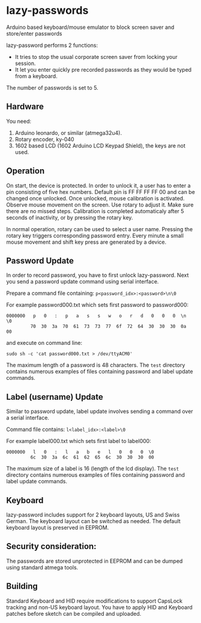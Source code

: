 # lazy-passwords
Arduino based keyboard/mouse emulator to block screen saver and store/enter passwords

lazy-password performs 2 functions:
* It tries to stop the usual corporate screen saver from locking your session.
* It let you enter quickly pre recorded passwords as they would be typed from a keyboard.

The number of passwords is set to 5.

## Hardware
You need:
1. Arduino leonardo, or similar (atmega32u4).
2. Rotary encoder, ky-040
3. 1602 based LCD (1602 Arduino LCD Keypad Shield), the keys are not used.

## Operation
On start, the device is protected. In order to unlock it, a user has to enter a pin consisting 
of five hex numbers. Default pin is FF FF FF FF 00 and can be changed once unlocked.
Once unlocked, mouse calibration is activated. Observe mouse movement on the screen.
Use rotary to adjust it. Make sure there are no missed steps. Calibration is completed automaticaly
after 5 seconds of inactivity, or by pressing the rotary key.

In normal operation, rotary can be used to select a user name. Pressing the rotary key
triggers corresponding password entry.
Every minute a small mouse movement and shift key press are generated by a device.

## Password Update
In order to record password, you have to first unlock lazy-password.
Next you send a password update command using serial interface.

Prepare a command file containing: ```p<password_idx>:<password>\n\0```
         
For example password000.txt which sets first password to password000:

```
0000000   p   0   :   p   a   s   s   w   o   r   d   0   0   0  \n  \0
         70  30  3a  70  61  73  73  77  6f  72  64  30  30  30  0a  00
```
and execute on command line:

```
sudo sh -c 'cat password000.txt > /dev/ttyACM0'
```
The maximum length of a password is 48 characters.
The ```test``` directory contains numerous examples of files containing password and label update commands.


## Label (username) Update
Similar to password update, label update involves sending a command over a serial interface.

Command file contains: ```l<label_idx>:<label>\0```

For example label000.txt which sets first label to label000:

```
0000000   l   0   :   l   a   b   e   l   0   0   0  \0
         6c  30  3a  6c  61  62  65  6c  30  30  30  00
```
The maximum size of a label is 16 (length of the lcd display).
The ```test``` directory contains numerous examples of files containing password and label update commands.


## Keyboard
lazy-password includes support for 2 keyboard layouts, US and Swiss German. The keyboard layout can
be switched as needed. The default keyboard layout is preserved in EEPROM.

## Security consideration:
The passwords are stored unprotected in EEPROM and can be dumped using standard atmega tools.

## Building
Standard Keyboard and HID require modifications to support CapsLock tracking and non-US keyboard layout.
You have to apply HID and Keyboard patches before sketch can be compiled and uploaded.
